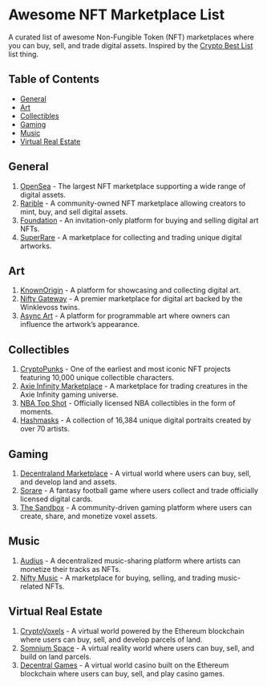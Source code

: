 # Awesome NFT Marketplace List

A curated list of awesome Non-Fungible Token (NFT) marketplaces where you can buy, sell, and trade digital assets. Inspired by the [Crypto Best List](https://cryptobestlist.com/category/nft-marketplaces/) list thing.

## Table of Contents

- [General](#general)
- [Art](#art)
- [Collectibles](#collectibles)
- [Gaming](#gaming)
- [Music](#music)
- [Virtual Real Estate](#virtual-real-estate)

## General

1. [OpenSea](https://opensea.io/) - The largest NFT marketplace supporting a wide range of digital assets.
2. [Rarible](https://cryptobestlist.com/rarible/) - A community-owned NFT marketplace allowing creators to mint, buy, and sell digital assets.
3. [Foundation](https://foundation.app/) - An invitation-only platform for buying and selling digital art NFTs.
4. [SuperRare](https://www.superrare.com/) - A marketplace for collecting and trading unique digital artworks.

## Art

1. [KnownOrigin](https://knownorigin.io/) - A platform for showcasing and collecting digital art.
2. [Nifty Gateway](https://niftygateway.com/) - A premier marketplace for digital art backed by the Winklevoss twins.
3. [Async Art](https://async.art/) - A platform for programmable art where owners can influence the artwork’s appearance.

## Collectibles

1. [CryptoPunks](https://www.larvalabs.com/cryptopunks) - One of the earliest and most iconic NFT projects featuring 10,000 unique collectible characters.
2. [Axie Infinity Marketplace](https://marketplace.axieinfinity.com/) - A marketplace for trading creatures in the Axie Infinity gaming universe.
3. [NBA Top Shot](https://www.nbatopshot.com/) - Officially licensed NBA collectibles in the form of moments.
4. [Hashmasks](https://www.thehashmasks.com/) - A collection of 16,384 unique digital portraits created by over 70 artists.

## Gaming

1. [Decentraland Marketplace](https://market.decentraland.org/) - A virtual world where users can buy, sell, and develop land and assets.
2. [Sorare](https://sorare.com/) - A fantasy football game where users collect and trade officially licensed digital cards.
3. [The Sandbox](https://sandbox.game/en/) - A community-driven gaming platform where users can create, share, and monetize voxel assets.

## Music

1. [Audius](https://audius.co/) - A decentralized music-sharing platform where artists can monetize their tracks as NFTs.
2. [Nifty Music](https://niftymusic.co/) - A marketplace for buying, selling, and trading music-related NFTs.

## Virtual Real Estate

1. [CryptoVoxels](https://www.cryptovoxels.com/) - A virtual world powered by the Ethereum blockchain where users can buy, sell, and develop parcels of land.
2. [Somnium Space](https://www.somniumspace.com/) - A virtual reality world where users can buy, sell, and build on land parcels.
3. [Decentral Games](https://decentral.games/) - A virtual world casino built on the Ethereum blockchain where users can buy, sell, and play casino games.

